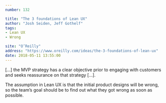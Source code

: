 ```yaml
---
number: 132

title: "The 3 foundations of Lean UX"
author: "Josh Seiden, Jeff Gothelf"
tags:
- Lean UX
- Wrong

site: "O’Reilly"
address: "https://www.oreilly.com/ideas/the-3-foundations-of-lean-ux"
date: 2018-05-11 13:55:00
---
```


[…] the MVP strategy has a clear objective prior to engaging with customers and seeks reassurance on that strategy […].


The assumption in Lean UX is that the initial product designs will be wrong, so the team’s goal should be to find out what they got wrong as soon as possible.
